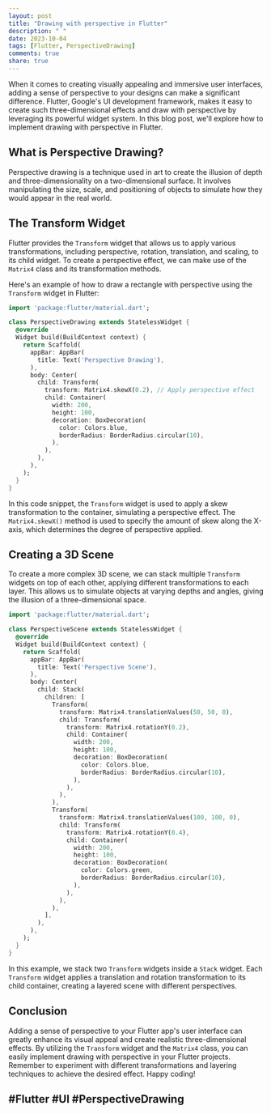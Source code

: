 ```yaml
---
layout: post
title: "Drawing with perspective in Flutter"
description: " "
date: 2023-10-04
tags: [Flutter, PerspectiveDrawing]
comments: true
share: true
---
```


When it comes to creating visually appealing and immersive user interfaces, adding a sense of perspective to your designs can make a significant difference. Flutter, Google's UI development framework, makes it easy to create such three-dimensional effects and draw with perspective by leveraging its powerful widget system. In this blog post, we'll explore how to implement drawing with perspective in Flutter.

## What is Perspective Drawing?

Perspective drawing is a technique used in art to create the illusion of depth and three-dimensionality on a two-dimensional surface. It involves manipulating the size, scale, and positioning of objects to simulate how they would appear in the real world.

## The Transform Widget

Flutter provides the `Transform` widget that allows us to apply various transformations, including perspective, rotation, translation, and scaling, to its child widget. To create a perspective effect, we can make use of the `Matrix4` class and its transformation methods.

Here's an example of how to draw a rectangle with perspective using the `Transform` widget in Flutter:

```dart
import 'package:flutter/material.dart';

class PerspectiveDrawing extends StatelessWidget {
  @override
  Widget build(BuildContext context) {
    return Scaffold(
      appBar: AppBar(
        title: Text('Perspective Drawing'),
      ),
      body: Center(
        child: Transform(
          transform: Matrix4.skewX(0.2), // Apply perspective effect
          child: Container(
            width: 200,
            height: 100,
            decoration: BoxDecoration(
              color: Colors.blue,
              borderRadius: BorderRadius.circular(10),
            ),
          ),
        ),
      ),
    );
  }
}
```

In this code snippet, the `Transform` widget is used to apply a skew transformation to the container, simulating a perspective effect. The `Matrix4.skewX()` method is used to specify the amount of skew along the X-axis, which determines the degree of perspective applied.

## Creating a 3D Scene

To create a more complex 3D scene, we can stack multiple `Transform` widgets on top of each other, applying different transformations to each layer. This allows us to simulate objects at varying depths and angles, giving the illusion of a three-dimensional space.

```dart
import 'package:flutter/material.dart';

class PerspectiveScene extends StatelessWidget {
  @override
  Widget build(BuildContext context) {
    return Scaffold(
      appBar: AppBar(
        title: Text('Perspective Scene'),
      ),
      body: Center(
        child: Stack(
          children: [
            Transform(
              transform: Matrix4.translationValues(50, 50, 0),
              child: Transform(
                transform: Matrix4.rotationY(0.2),
                child: Container(
                  width: 200,
                  height: 100,
                  decoration: BoxDecoration(
                    color: Colors.blue,
                    borderRadius: BorderRadius.circular(10),
                  ),
                ),
              ),
            ),
            Transform(
              transform: Matrix4.translationValues(100, 100, 0),
              child: Transform(
                transform: Matrix4.rotationY(0.4),
                child: Container(
                  width: 200,
                  height: 100,
                  decoration: BoxDecoration(
                    color: Colors.green,
                    borderRadius: BorderRadius.circular(10),
                  ),
                ),
              ),
            ),
          ],
        ),
      ),
    );
  }
}
```

In this example, we stack two `Transform` widgets inside a `Stack` widget. Each `Transform` widget applies a translation and rotation transformation to its child container, creating a layered scene with different perspectives.

## Conclusion

Adding a sense of perspective to your Flutter app's user interface can greatly enhance its visual appeal and create realistic three-dimensional effects. By utilizing the `Transform` widget and the `Matrix4` class, you can easily implement drawing with perspective in your Flutter projects. Remember to experiment with different transformations and layering techniques to achieve the desired effect. Happy coding!

## #Flutter #UI #PerspectiveDrawing